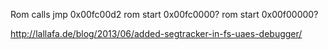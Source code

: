Rom calls jmp 0x00fc00d2
rom start 0x00fc0000?
rom start 0x00f00000?



http://lallafa.de/blog/2013/06/added-segtracker-in-fs-uaes-debugger/

